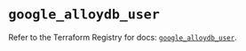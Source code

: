 # `google_alloydb_user`

Refer to the Terraform Registry for docs: [`google_alloydb_user`](https://registry.terraform.io/providers/hashicorp/google/6.8.0/docs/resources/alloydb_user).
